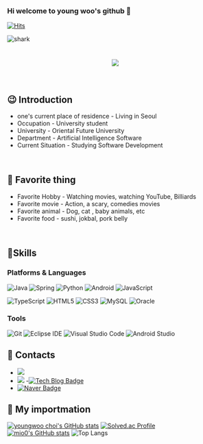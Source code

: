 ### Hi welcome to young woo's github 👋
[![Hits](https://hits.seeyoufarm.com/api/count/incr/badge.svg?url=https%3A%2F%2Fgithub.com%2Fmin-0&count_bg=%2345DF22&title_bg=%23555555&icon=github.svg&icon_color=%23FFE4C4&title=hits&edge_flat=false)](https://hits.seeyoufarm.com)

![shark](https://capsule-render.vercel.app/api?type=shark&color=gradient&height=140)
<h1 align="center">
  <a href="https://git.io/typing-svg">
    <img src="https://readme-typing-svg.demolab.com?font=Fira+Code&pause=1000&color=000000&center=true&lines=Hi%2C+i'm+young+woo+choi+%F0%9F%91%8B;Nice+to+meet+you+%F0%9F%98%86">
  </a>
</h1>


<br>

## 😉 Introduction
- one's current place of residence - Living in Seoul
- Occupation - University student
- University - Oriental Future University
- Department - Artificial Intelligence Software
- Current Situation - Studying Software Development
<br>

## 🪪 Favorite thing
- Favorite Hobby - Watching movies, watching YouTube, Billiards
- Favorite movie - Action, a scary, comedies movies
- Favorite animal - Dog, cat , baby animals, etc
- Favorite food - sushi, jokbal, pork belly
<br>

##  💪Skills
### Platforms & Languages
![Java](https://img.shields.io/badge/Java-007396.svg?&style=for-the-badge&logo=Java&logoColor=white)
![Spring](https://img.shields.io/badge/Spring-6DB33F.svg?&style=for-the-badge&logo=Spring&logoColor=white)
![Python](https://img.shields.io/badge/Python-3776AB.svg?&style=for-the-badge&logo=Python&logoColor=white)
![Android](https://img.shields.io/badge/Android-3DDC84.svg?&style=for-the-badge&logo=Android&logoColor=white)
![JavaScript](https://img.shields.io/badge/JavaScript-F7DF1E.svg?&style=for-the-badge&logo=JavaScript&logoColor=white)

![TypeScript](https://img.shields.io/badge/TypeScript-3178C6.svg?&style=for-the-badge&logo=TypeScript&logoColor=white)
![HTML5](https://img.shields.io/badge/HTML5-E34F26.svg?&style=for-the-badge&logo=HTML5&logoColor=white)
![CSS3](https://img.shields.io/badge/CSS3-1572B6.svg?&style=for-the-badge&logo=CSS3&logoColor=white)
![MySQL](https://img.shields.io/badge/MySQL-4479A1.svg?&style=for-the-badge&logo=MySQL&logoColor=white)
![Oracle](https://img.shields.io/badge/Oracle-F80000.svg?&style=for-the-badge&logo=Oracle&logoColor=white)

### Tools
![Git](https://img.shields.io/badge/Git-F05032.svg?&style=for-the-badge&logo=Git&logoColor=white)
![Eclipse IDE](https://img.shields.io/badge/Eclipse%20IDE-2C2255.svg?&style=for-the-badge&logo=Eclipse%20IDE&logoColor=white)
![Visual Studio Code](https://img.shields.io/badge/Visual%20Studio%20Code-007ACC.svg?&style=for-the-badge&logo=Visual%20Studio%20Code&logoColor=white)
![Android Studio](https://img.shields.io/badge/Android%20Studio-3DDC84.svg?&style=for-the-badge&logo=Android%20Studio&logoColor=white)
<br>

## 🪪  Contacts
- <a href="https://m.blog.naver.com/test_-"><img src="https://img.shields.io/badge/My naver blog-03C75A?style=flat Sponsors&logoColor=yellow&link=블로그 주소"/></a>
- <a href="https://www.instagram.com/young__ooh/?next=https%3A%2F%2Fwww.instagram.com%2Faccounts%2Fonetap%2F%3Fnext%3D%252F%26__coig_login%3D1" target="_blank"><img src="https://img.shields.io/badge/Instagram-E4405F?style=flat-square&logo=Instagram&logoColor=white"/></a>
-[![Tech Blog Badge](http://img.shields.io/badge/-Tech%20blog-black?style=flat-square&logo=github&link=https://soo-vely-dev.tistory.com/)](https://soo-vely-dev.tistory.com/)
- [![Naver Badge](https://img.shields.io/badge/Naver-03C75A?style=flat-square&logo=Naver&logoColor=white&link=mailto:rlatngus1691@naver.com)](mailto:rlatngus1691@naver.com)


## 🪪  My importmation
[![youngwoo choi's GitHub stats](https://github-readme-streak-stats.herokuapp.com/?user=youngwoo28)](https://github.com/youngwoo28)
[![Solved.ac Profile](http://mazassumnida.wtf/api/generate_badge?boj=chlduddn1)](https://solved.ac/chlduddn1)
<br>
[![mio0's GitHub stats](https://github-readme-stats.vercel.app/api?username=choiyoungwoo)](https://github.com/youngwoo28/github-readme-stats)
![Top Langs](https://github-readme-stats.vercel.app/api/top-langs/?username=youngwoo28&layout=compact&size=20&theme=tokyonight)

